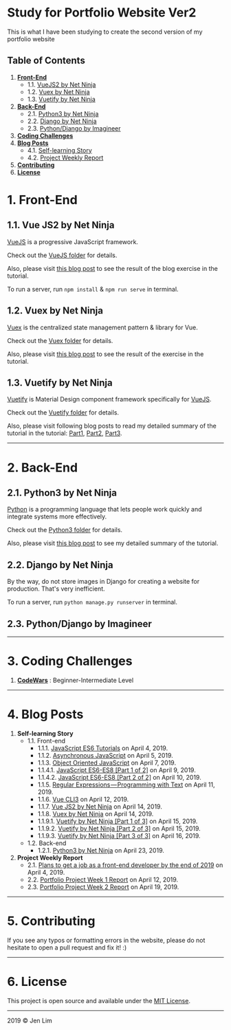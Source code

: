 # Study for Portfolio Website Ver2
This is what I have been studying to create the second version of my portfolio website

## Table of Contents
1. <b>[Front-End](https://github.com/cmdlhz/study_for_ver2#1-front-end)</b>
    - 1.1. [VueJS2 by Net Ninja](https://github.com/cmdlhz/study_for_ver2#11-vue-js2-by-net-ninja)
    - 1.2. [Vuex by Net Ninja](https://github.com/cmdlhz/study_for_ver2#12-vuex-by-net-ninja)
    - 1.3. [Vuetify by Net Ninja](https://github.com/cmdlhz/study_for_ver2#13-vuetify-by-net-ninja)
2. <b>[Back-End](https://github.com/cmdlhz/study_for_ver2#2-back-end)</b>
    - 2.1. [Python3 by Net Ninja](https://github.com/cmdlhz/study_for_ver2#21-python3-by-net-ninja)
    - 2.2. [Django by Net Ninja](https://github.com/cmdlhz/study_for_ver2#22-django-by-net-ninja)
    - 2.3. [Python/Django by Imagineer](https://github.com/cmdlhz/study_for_ver2#23-pythondjango-by-imagineer)
3. <b>[Coding Challenges](https://github.com/cmdlhz/study_for_ver2#3-coding-challenges)</b>
4. <b>[Blog Posts](https://github.com/cmdlhz/study_for_ver2#4-blog-posts)</b>
    - 4.1. [Self-learning Story](https://github.com/cmdlhz/study_for_ver2#41-self-learning-story)
    - 4.2. [Project Weekly Report](https://github.com/cmdlhz/study_for_ver2#42-project-weekly-report)
5. <b>[Contributing](https://github.com/cmdlhz/study_for_ver2#5-contributing)</b>
6. <b>[License](https://github.com/cmdlhz/study_for_ver2#6-license)</b>

# 1. Front-End 
## 1.1. Vue JS2 by Net Ninja
[VueJS](https://vuejs.org/) is a progressive JavaScript framework.

Check out the [VueJS folder](https://github.com/cmdlhz/study_for_ver2/tree/master/frontend/vuejs2) for details.

Also, please visit [this blog post](http://bit.ly/M_VueJS2_NN) to see the result of the blog exercise in the tutorial.

To run a server, run `npm install` & `npm run serve` in terminal.

## 1.2. Vuex by Net Ninja
[Vuex](https://vuex.vuejs.org/) is the centralized state management pattern & library for Vue.

Check out the [Vuex folder](https://github.com/cmdlhz/study_for_ver2/tree/master/frontend/vuex) for details.

Also, please visit [this blog post](http://bit.ly/M_Vuex_CSM_NN) to see the result of the exercise in the tutorial.

## 1.3. Vuetify by Net Ninja
[Vuetify](https://next.vuetifyjs.com/en/) is Material Design component framework specifically for [VueJS](https://vuejs.org/).

Check out the [Vuetify folder](https://github.com/cmdlhz/study_for_ver2/tree/master/frontend/vuetify) for details.

Also, please visit following blog posts to read my detailed summary of the tutorial in the tutorial: [Part1](http://bit.ly/M_Vuetify_1_of_3_NN), [Part2](http://bit.ly/M_Vuetify_2_of_3_NN), [Part3](http://bit.ly/M_Vuetify_3_of_3_NN).

- - -

# 2. Back-End 
## 2.1. Python3 by Net Ninja
[Python](https://vuejs.org/) is a programming language that lets people work quickly and integrate systems more effectively.

Check out the [Python3 folder](https://github.com/cmdlhz/study_for_ver2/tree/master/backend/python3) for details.

Also, please visit [this blog post](http://bit.ly/M_Python3_NN) to see my detailed summary of the tutorial.

## 2.2. Django by Net Ninja


By the way, do not store images in Django for creating a website for production. That's very inefficient.

To run a server, run `python manage.py runserver` in terminal.

## 2.3. Python/Django by Imagineer
- - -

# 3. Coding Challenges
1. <b>[CodeWars](https://www.codewars.com/)</b> : Beginner-Intermediate Level

- - -

# 4. Blog Posts
1. <b>Self-learning Story</b>
    - 1.1. Front-end
        + 1.1.1. [JavaScript ES6 Tutorials](http://bit.ly/M_JS_ES6_NN) on April 4, 2019.
        + 1.1.2. [Asynchronous JavaScript](http://bit.ly/M_JS_Async_NN) on April 5, 2019.
        + 1.1.3. [Object Oriented JavaScript](http://bit.ly/M_JS_OO_NN) on April 7, 2019.
        + 1.1.4.1. [JavaScript ES6-ES8 [Part 1 of 2]](http://bit.ly/M_JS_ES6-8_1_CT) on April 9, 2019.
        + 1.1.4.2. [JavaScript ES6-ES8 [Part 2 of 2]](http://bit.ly/M_JS_ES6-8_2_CT) on April 10, 2019.
        + 1.1.5. [Regular Expressions — Programming with Text](http://bit.ly/M_JS_Regex_CT) on April 11, 2019.
        + 1.1.6. [Vue CLI3](http://bit.ly/M_Vue_CLI3_NN) on April 12, 2019.
        + 1.1.7. [Vue JS2 by Net Ninja](http://bit.ly/M_VueJS2_NN) on April 14, 2019.
        + 1.1.8. [Vuex by Net Ninja](http://bit.ly/M_Vuex_CSM_NN) on April 14, 2019.
        + 1.1.9.1. [Vuetify by Net Ninja [Part 1 of 3]](http://bit.ly/M_Vuetify_1_of_3_NN) on April 15, 2019.
        + 1.1.9.2. [Vuetify by Net Ninja [Part 2 of 3]](http://bit.ly/M_Vuetify_2_of_3_NN) on April 15, 2019.
        + 1.1.9.3. [Vuetify by Net Ninja [Part 3 of 3]](http://bit.ly/M_Vuetify_3_of_3_NN) on April 16, 2019.
    - 1.2. Back-end
        + 1.2.1. [Python3 by Net Ninja](http://bit.ly/M_Python3_NN) on April 23, 2019.
2. <b>Project Weekly Report</b>
    - 2.1. [Plans to get a job as a front-end developer by the end of 2019](http://bit.ly/week_0_goals) on April 4, 2019.
    - 2.2. [Portfolio Project Week 1 Report](http://bit.ly/M_p_v2_wk_1) on April 12, 2019.
    - 2.3. [Portfolio Project Week 2 Report](http://bit.ly/M_p_v2_wk_2) on April 19, 2019.
- - -

# 5. Contributing
If you see any typos or formatting errors in the website, please do not hesitate to open a pull request and fix it! :)
- - -

# 6. License
This project is open source and available under the [MIT License](https://github.com/cmdlhz/study_for_ver2/blob/master/LICENSE).
- - -

2019 © Jen Lim 